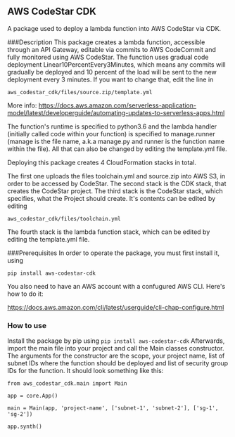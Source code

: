 ## AWS CodeStar CDK
A package used to deploy a lambda function into AWS CodeStar via CDK.

###Description
This package creates a lambda function, accessible through an API Gateway, editable via commits to AWS CodeCommit and fully monitored using AWS CodeStar. 
The function uses gradual code deployment Linear10PercentEvery3Minutes, which means any commits will gradually be deployed and 10 percent of the load will be sent to the new deployment every 3 minutes. If you want to change that, edit the line in 

```aws_codestar_cdk/files/source.zip/template.yml```

More info:
https://docs.aws.amazon.com/serverless-application-model/latest/developerguide/automating-updates-to-serverless-apps.html

The function's runtime is specified to python3.6 and the lambda handler (initially called code within your function) is specified to manage.runner (manage is the file name, a.k.a manage.py and runner is the function name within the file).
All that can also be changed by editing the template.yml file.

Deploying this package creates 4 CloudFormation stacks in total.

The first one uploads the files toolchain.yml and source.zip into AWS S3, in order to be accessed by CodeStar.
The second stack is the CDK stack, that creates the CodeStar project.
The third stack is the CodeStar stack, which specifies, what the Project should create. It's contents can be edited by editing

```aws_codestar_cdk/files/toolchain.yml``` 

The fourth stack is the lambda function stack, which can be edited by editing the template.yml file.

###Prerequisites
In order to operate the package, you must first install it, using
 
```pip install aws-codestar-cdk```

You also need to have an AWS account with a confugured AWS CLI. Here's how to do it:

https://docs.aws.amazon.com/cli/latest/userguide/cli-chap-configure.html

### How to use
Install the package by pip using 
```pip install aws-codestar-cdk```
Afterwards, import the main file into your project and call the Main classes constructor.
The arguments for the constructor are the scope, your project name, list of subnet IDs where the function should be deployed and list of security group IDs for the function.
It should look something like this:
```from aws_cdk import core
from aws_codestar_cdk.main import Main

app = core.App()

main = Main(app, 'project-name', ['subnet-1', 'subnet-2'], ['sg-1', 'sg-2'])

app.synth()
```
